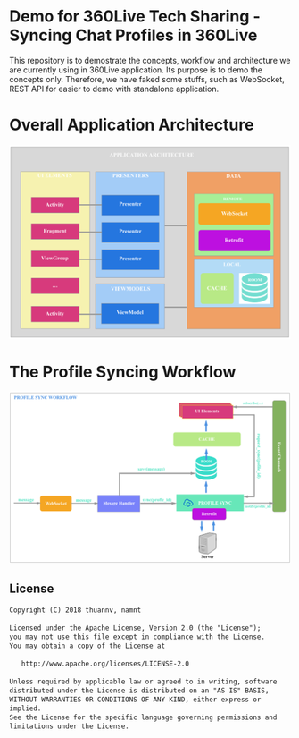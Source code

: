 
# Demo for 360Live Tech Sharing - Syncing Chat Profiles in 360Live
This repository is to demostrate the concepts, workflow and architecture we are currently using in 360Live application. Its purpose is to demo the concepts only. Therefore, we have faked some stuffs, such as WebSocket, REST API for easier to demo with standalone application.  

# Overall Application Architecture
![Architecture](assets/architecture.png)  

# The Profile Syncing Workflow
![Workflow](assets/sync_workflow.png)  

  
## License

    Copyright (C) 2018 thuannv, namnt

    Licensed under the Apache License, Version 2.0 (the "License");
    you may not use this file except in compliance with the License.
    You may obtain a copy of the License at

       http://www.apache.org/licenses/LICENSE-2.0

    Unless required by applicable law or agreed to in writing, software
    distributed under the License is distributed on an "AS IS" BASIS,
    WITHOUT WARRANTIES OR CONDITIONS OF ANY KIND, either express or implied.
    See the License for the specific language governing permissions and
    limitations under the License.